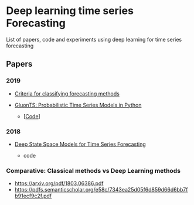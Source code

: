 # Deep learning time series Forecasting
List of papers, code and experiments using deep learning for time series forecasting

## Papers

### 2019

- [Criteria for classifying forecasting methods](https://www.sciencedirect.com/science/article/pii/S0169207019301529)

- [GluonTS: Probabilistic Time Series Models in Python](https://arxiv.org/abs/1906.05264)

   - [[Code](https://gluon-ts.mxnet.io)]

### 2018 

- [Deep State Space Models for Time Series Forecasting](https://papers.nips.cc/paper/8004-deep-state-space-models-for-time-series-forecasting.pdf)
  
  - code
  
### Comparative: Classical methods vs Deep Learning methods

- https://arxiv.org/pdf/1803.06386.pdf
- https://pdfs.semanticscholar.org/e58c/7343ea25d05f6d859d66d6bb7fb91ecf9c2f.pdf
